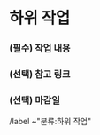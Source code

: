 하위 작업
==
<!-- 작업 내용 설명 -->
### (필수) 작업 내용


<!-- 연관된 링크 기입 -->
### (선택) 참고 링크


<!-- 마감 기한 (ex. 2022/07/17) -->
### (선택) 마감일


/label ~"분류:하위 작업"

